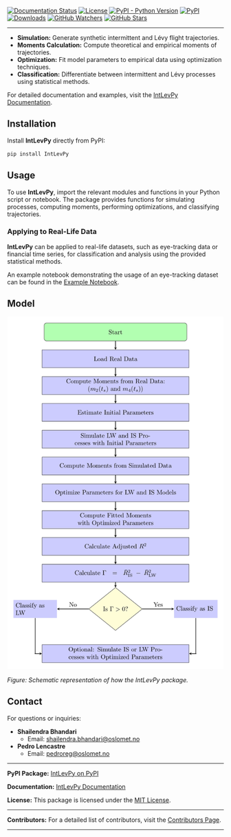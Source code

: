 [![Documentation Status](https://readthedocs.org/projects/intlevpy/badge/?version=latest)](https://intlevpy.readthedocs.io/en/latest/)
[![License](https://img.shields.io/badge/License-MIT-brightgreen)](https://github.com/shailendrabhandari/IntLevPy/blob/main/LICENSE)
[![PyPI - Python Version](https://img.shields.io/pypi/pyversions/intlevpy)](https://pypi.org/project/IntLevPy/)
[![PyPI](https://img.shields.io/pypi/v/intlevpy)](https://pypi.org/project/IntLevPy/)
[![Downloads](https://pepy.tech/badge/intlevpy)](https://pepy.tech/project/intlevpy)
[![GitHub Watchers](https://img.shields.io/github/watchers/shailendrabhandari/IntLevPy?style=social)](https://github.com/shailendrabhandari/IntLevPy/watchers)
[![GitHub Stars](https://img.shields.io/github/stars/shailendrabhandari/IntLevPy?style=social)](https://github.com/shailendrabhandari/IntLevPy/stargazers)

---

- **Simulation:** Generate synthetic intermittent and Lévy flight trajectories.
- **Moments Calculation:** Compute theoretical and empirical moments of trajectories.
- **Optimization:** Fit model parameters to empirical data using optimization techniques.
- **Classification:** Differentiate between intermittent and Lévy processes using statistical methods.

For detailed documentation and examples, visit the [IntLevPy Documentation](https://intlevpy.readthedocs.io/en/latest/).

## Installation

Install **IntLevPy** directly from PyPI:

```bash
pip install IntLevPy
```

## Usage

To use **IntLevPy**, import the relevant modules and functions in your Python script or notebook. The package provides functions for simulating processes, computing moments, performing optimizations, and classifying trajectories.


### Applying to Real-Life Data

**IntLevPy** can be applied to real-life datasets, such as eye-tracking data or financial time series, for classification and analysis using the provided statistical methods.

An example notebook demonstrating the usage of an eye-tracking dataset can be found in the [Example Notebook](https://github.com/shailendrabhandari/IntLevPy/blob/main/intermittent_levy/examples/example.ipynb).


## Model

![Intermittent Lévy Process Model](https://raw.githubusercontent.com/shailendrabhandari/IntLevPy/main/intermittent_levy/examples/results/model.jpg)

*Figure: Schematic representation of how the IntLevPy package.*

## Contact

For questions or inquiries:

- **Shailendra Bhandari**
  - Email: shailendra.bhandari@oslomet.no
- **Pedro Lencastre**
  - Email: pedroreg@oslomet.no

---

**PyPI Package:** [IntLevPy on PyPI](https://pypi.org/project/IntLevPy/)

**Documentation:** [IntLevPy Documentation](https://intlevpy.readthedocs.io/en/latest/)

**License:** This package is licensed under the [MIT License](https://github.com/shailendrabhandari/IntLevPy/blob/main/LICENSE).

---

**Contributors:** For a detailed list of contributors, visit the [Contributors Page](https://intlevpy.readthedocs.io/en/latest/authors.html#contributors).

--- 